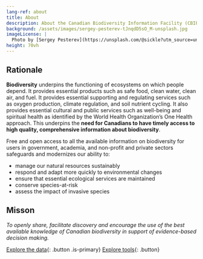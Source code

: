 ```yaml
---
lang-ref: about
title: About
description: About the Canadian Biodiversity Information Facility (CBIF)
background: /assets/images/sergey-pesterev-tJnqdD5sO_M-unsplash.jpg
imageLicense: |
  Photo by [Sergey Pesterev](https://unsplash.com/@sickle?utm_source=unsplash&utm_medium=referral&utm_content=creditCopyText) on [Unsplash](https://unsplash.com/?utm_source=unsplash&utm_medium=referral&utm_content=creditCopyText)
height: 70vh
---
```


## Rationale

**Biodiversity** underpins the functioning of ecosystems on which people depend. It provides essential products such as safe food, clean water, clean air, and fuel. It provides essential supporting and regulating services such as oxygen production, climate regulation, and soil nutrient cycling. It also provides essential cultural and public services such as well-being and spiritual health as identified by the World Health Organization’s One Health approach. This underpins the **need for Canadians to have timely access to high quality, comprehensive information about biodiversity**.

Free and open access to all the available information on biodiversity for users in government, academia, and non-profit and private sectors  safeguards and modernizes our ability to: 
* manage our natural resources sustainably
* respond and adapt more quickly to environmental changes
* ensure that essential ecological services are maintained
* conserve species-at-risk
* assess the impact of invasive species


## Misson

*To openly share, facilitate discovery and encourage the use of the best available knowledge of Canadian biodiversity in support of evidence-based decision making.*

[Explore the data](/data){: .button .is-primary} [Explore tools](/tools){: .button}